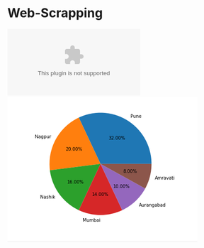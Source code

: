 # Web-Scrapping
![Data extracted from website](https://github.com/HemaG13/Web-Scraping/blob/master/scrap.csv)
![Data visualization on location](https://github.com/HemaG13/Web-Scraping/blob/master/Pie-chart.png)

